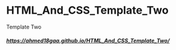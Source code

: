 # HTML_And_CSS_Template_Two
Template Two
##### https://ahmed18gaa.github.io/HTML_And_CSS_Template_Two/
